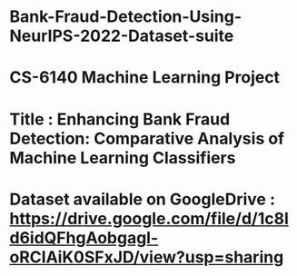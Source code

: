 # Bank-Fraud-Detection-Using-NeurIPS-2022-Dataset-suite
# CS-6140 Machine Learning Project
# Title : Enhancing Bank Fraud Detection: Comparative Analysis of Machine Learning Classifiers
# Dataset available on GoogleDrive : https://drive.google.com/file/d/1c8ld6idQFhgAobgagl-oRCIAiK0SFxJD/view?usp=sharing
